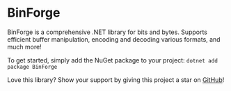 # BinForge

BinForge is a comprehensive .NET library for bits and bytes. Supports efficient buffer manipulation, encoding and
decoding various formats, and much more!

To get started, simply add the NuGet package to your project: `dotnet add package BinForge`

Love this library? Show your support by giving this project a star on [GitHub](https://github.com/GregDomzalski/BinForge)!
